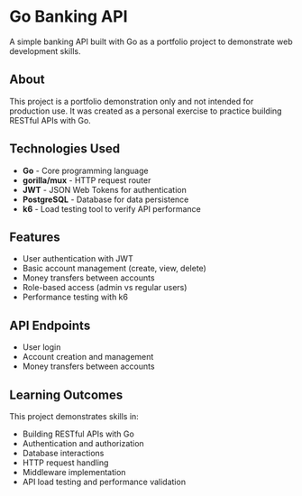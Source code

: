 # Go Banking API

A simple banking API built with Go as a portfolio project to demonstrate web development skills.

## About

This project is a portfolio demonstration only and not intended for production use. It was created as a personal exercise to practice building RESTful APIs with Go.

## Technologies Used

- **Go** - Core programming language
- **gorilla/mux** - HTTP request router
- **JWT** - JSON Web Tokens for authentication
- **PostgreSQL** - Database for data persistence
- **k6** - Load testing tool to verify API performance

## Features

- User authentication with JWT
- Basic account management (create, view, delete)
- Money transfers between accounts
- Role-based access (admin vs regular users)
- Performance testing with k6

## API Endpoints

- User login
- Account creation and management
- Money transfers between accounts

## Learning Outcomes

This project demonstrates skills in:
- Building RESTful APIs with Go
- Authentication and authorization
- Database interactions
- HTTP request handling
- Middleware implementation
- API load testing and performance validation
